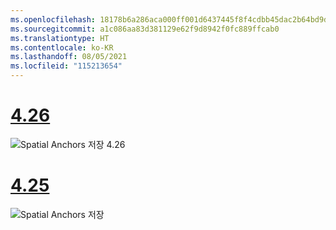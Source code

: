 ```yaml
---
ms.openlocfilehash: 18178b6a286aca000ff001d6437445f8f4cdbb45dac2b64bd9dafbbe63f5f974
ms.sourcegitcommit: a1c086aa83d381129e62f9d8942f0fc889ffcab0
ms.translationtype: HT
ms.contentlocale: ko-KR
ms.lasthandoff: 08/05/2021
ms.locfileid: "115213654"
---
```

# <a name="426"></a>[4.26](#tab/426)

![Spatial Anchors 저장 4.26](../images/local-spatial-anchors-img-02.png)

# <a name="425"></a>[4.25](#tab/425)

![Spatial Anchors 저장](../images/unreal-spatialanchors-save.PNG)

